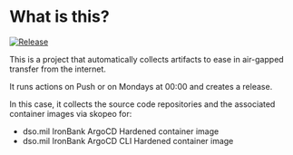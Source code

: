# What is this?

[![Release](https://github.com/amentumcms/Collector-ArgoCD-IB/actions/workflows/collect.yml/badge.svg?branch=main)](https://github.com/amentumcms/Collector-ArgoCD-IB/actions/workflows/collect.yml)

This is a project that automatically collects artifacts to ease in air-gapped transfer from the internet.

It runs actions on Push or on Mondays at 00:00 and creates a release.

In this case, it collects the source code repositories and the associated container images via skopeo for:

- dso.mil IronBank ArgoCD Hardened container image
- dso.mil IronBank ArgoCD CLI Hardened container image
  